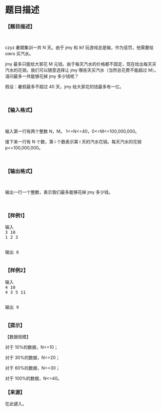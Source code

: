 # 题目描述


<h3>
【题目描述】
</h3>
<p>
<br/>
</p>
<p>
czyz 暑期集训一共 N 天。由于 jmy 和 lkf 玩游戏总是输，作为惩罚，他需要给 oiers 买汽水。
</p>
<p>
jmy 最多只能给大家花 M 元钱。由于每天汽水的价格都不固定，现在给出每天买汽水的花销，我们可以随意选择让 jmy 哪些天买汽水（当然总花费不能超过 M）。请问最多一共能够花掉 jmy 多少钱呢？
</p>
<p>
假设：暑假最多不超过 40 天，jmy 给大家花的钱最多有一亿。
</p>
<p>
<br/>
</p>
<h3>
【输入格式】
</h3>
<p>
<br/>
</p>
<p>
输入第一行有两个整数 N，M。 1&lt;=N&lt;=40，0&lt;=M&lt;=100,000,000。
</p>
<p>
接下来一行有 N 个数，第 i 个数表示第 i 天的汽水花销。每天汽水的花销 p&lt;=100,000,000。
</p>
<p>
<br/>
</p>
<h3>
【输出格式】
</h3>
<p>
<br/>
</p>
<p>
输出一行一个整数，表示我们最多能够花掉 jmy 多少钱。
</p>
<p>
<br/>
</p>
<h3>
【样例1】
</h3>
<pre>输入
3 10
1 2 3

输出
6</pre>
<h3>
【样例2】
</h3>
<pre>输入
4 10
4 3 5 11

输出
9</pre>
<h3>
【提示】
</h3>
<p>
【数据规模】
</p>
<p>
对于 10%的数据，N&lt;=10；
</p>
<p>
对于 30%的数据，N&lt;=20；
</p>
<p>
对于 60%的数据，N&lt;=30；
</p>
<p>
对于 100%的数据，N&lt;=40。
</p>
<h3>
【来源】
</h3>
<p>
在此键入。
</p>
